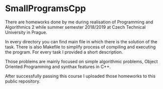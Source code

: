 # SmallProgramsCpp
There are homeworks done by me during realisation of Programming and Algorithmics 2 while summer semester 2018/2019 at Czech Technical University in Prague.

In every directory you can find main file in which there is the solution of the task. There is also Makefile to simplify process of compiling and executing the program. For every task I provided a short description.

Those problems are mainly focused on simple algorithmic problems, Object Oriented Programming and synthax features in C++.

After successfully passing this course I uploaded those homeworks to this public repository.
